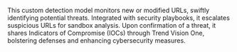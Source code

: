This custom detection model monitors new or modified URLs, swiftly identifying potential threats. Integrated with security playbooks, it escalates suspicious URLs for sandbox analysis. Upon confirmation of a threat, it shares Indicators of Compromise (IOCs) through Trend Vision One, bolstering defenses and enhancing cybersecurity measures.
